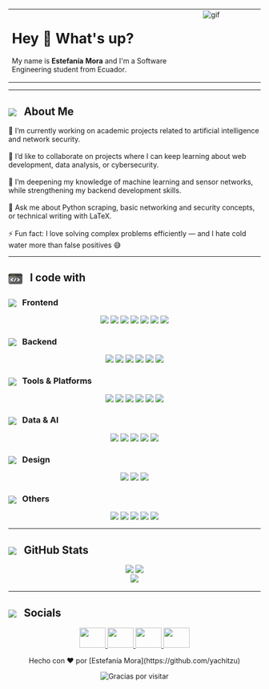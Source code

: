 <!-- Presentación -->
<table>
  <tr>
    <td width="1000">
      <h1>Hey 👋 What's up?</h1>
      <p>
        My name is <strong>Estefanía Mora</strong> and I'm a Software Engineering student from Ecuador.
      </p>
    </td>
    <td width="320" valign="top">
      <img height="200" src="https://img1.picmix.com/output/stamp/normal/1/8/7/0/2170781_d73a3.gif" alt="gif" />
    </td>
  </tr>
</table>

---

<!-- 🧠 ABOUT ME -->
<h2 align="left">
  <img src="https://cdn.pixabay.com/animation/2023/06/01/08/46/08-46-22-123_512.gif" height="28" style="vertical-align: middle;" />
  &nbsp; About Me
</h2>

<p align="left">
  🔭 I’m currently working on academic projects related to artificial intelligence and network security.<br><br>
  🤝 I’d like to collaborate on projects where I can keep learning about web development, data analysis, or cybersecurity.<br><br>
  🌱 I’m deepening my knowledge of machine learning and sensor networks, while strengthening my backend development skills.<br><br>
  💬 Ask me about Python scraping, basic networking and security concepts, or technical writing with LaTeX.<br><br>
  ⚡ Fun fact: I love solving complex problems efficiently — and I hate cold water more than false positives 😅
</p>

---

<!-- 👩‍💻 I CODE WITH -->
<h2 align="left">
  <img src="https://raw.githubusercontent.com/Naman27/Naman27/master/source.gif" height="28" style="vertical-align: middle;" />
  &nbsp; I code with
</h2>

<!-- FRONTEND -->
<h3 align="left">
  <img src="https://mir-s3-cdn-cf.behance.net/project_modules/hd/94bfc886678585.5da092589fb02.gif" height="25" style="vertical-align: middle;" />
  &nbsp; Frontend
</h3>
<div align="center">
  <img src="https://cdn.jsdelivr.net/gh/devicons/devicon/icons/javascript/javascript-original.svg" height="45" />
  <img src="https://cdn.jsdelivr.net/gh/devicons/devicon/icons/typescript/typescript-original.svg" height="45" />
  <img src="https://cdn.jsdelivr.net/gh/devicons/devicon/icons/react/react-original.svg" height="45" />
  <img src="https://cdn.jsdelivr.net/gh/devicons/devicon/icons/angularjs/angularjs-original.svg" height="45" />
  <img src="https://cdn.jsdelivr.net/gh/devicons/devicon/icons/css3/css3-original.svg" height="45" />
  <img src="https://cdn.jsdelivr.net/gh/devicons/devicon/icons/html5/html5-original.svg" height="45" />
  <img src="https://cdn.jsdelivr.net/gh/devicons/devicon/icons/ionic/ionic-original.svg" height="45" />
</div>

<!-- BACKEND -->
<h3 align="left">
  <img src="https://static.showit.co/file/hxPF40iZQgKI-FVA9_kO9w/78210/gear.gif" height="25" style="vertical-align: middle;" />
  &nbsp; Backend
</h3>
<div align="center">
  <img src="https://cdn.jsdelivr.net/gh/devicons/devicon/icons/nodejs/nodejs-original.svg" height="45" />
  <img src="https://cdn.jsdelivr.net/gh/devicons/devicon/icons/python/python-original.svg" height="45" />
  <img src="https://cdn.jsdelivr.net/gh/devicons/devicon/icons/django/django-plain.svg" height="45" />
  <img src="https://cdn.jsdelivr.net/gh/devicons/devicon/icons/flask/flask-original.svg" height="45" />
  <img src="https://cdn.jsdelivr.net/gh/devicons/devicon/icons/php/php-original.svg" height="45" />
  <img src="https://cdn.jsdelivr.net/gh/devicons/devicon/icons/java/java-original.svg" height="45" />
</div>

<!-- TOOLS -->
<h3 align="left">
  <img src="https://cdn.pixabay.com/animation/2023/06/13/15/12/15-12-54-327_512.gif" height="25" style="vertical-align: middle;" />
  &nbsp; Tools & Platforms
</h3>
<div align="center">
  <img src="https://cdn.jsdelivr.net/gh/devicons/devicon/icons/git/git-original.svg" height="45" />
  <img src="https://cdn.jsdelivr.net/gh/devicons/devicon/icons/github/github-original.svg" height="45" />
  <img src="https://cdn.jsdelivr.net/gh/devicons/devicon/icons/vscode/vscode-original.svg" height="45" />
  <img src="https://cdn.jsdelivr.net/gh/devicons/devicon/icons/heroku/heroku-original.svg" height="45" />
  <img src="https://cdn.jsdelivr.net/gh/devicons/devicon/icons/firebase/firebase-plain.svg" height="45" />
  <img src="https://cdn.jsdelivr.net/gh/devicons/devicon/icons/linux/linux-original.svg" height="45" />
</div>

<!-- DATA & AI -->
<h3 align="left">
  <img src="https://i.pinimg.com/originals/79/04/42/7904424933cc535b666f2de669973530.gif" height="25" style="vertical-align: middle;" />
  &nbsp; Data & AI
</h3>
<div align="center">
  <img src="https://cdn.jsdelivr.net/gh/devicons/devicon/icons/numpy/numpy-original.svg" height="45" />
  <img src="https://cdn.jsdelivr.net/gh/devicons/devicon/icons/tensorflow/tensorflow-original.svg" height="45" />
  <img src="https://cdn.jsdelivr.net/gh/devicons/devicon/icons/mysql/mysql-original.svg" height="45" />
  <img src="https://cdn.jsdelivr.net/gh/devicons/devicon/icons/postgresql/postgresql-original.svg" height="45" />
  <img src="https://cdn.jsdelivr.net/gh/devicons/devicon/icons/mongodb/mongodb-original.svg" height="45" />
</div>

<!-- DESIGN -->
<h3 align="left">
  <img src="https://moein.video/wp-content/uploads/2021/12/Color-Sample-GIF-Royalty-Free-Animated-Icon-350px-after-effects-project-2.gif" height="25" style="vertical-align: middle;" />
  &nbsp; Design
</h3>
<div align="center">
  <img src="https://cdn.jsdelivr.net/gh/devicons/devicon/icons/figma/figma-original.svg" height="45" />
  <img src="https://cdn.jsdelivr.net/gh/devicons/devicon/icons/canva/canva-original.svg" height="45" />
  <img src="https://cdn.jsdelivr.net/gh/devicons/devicon/icons/xd/xd-plain.svg" height="45" />
</div>

<!-- OTHERS -->
<h3 align="left">
  <img src="https://cdn.pixabay.com/animation/2023/06/13/15/12/15-12-34-590_512.gif" height="25" style="vertical-align: middle;" />
  &nbsp; Others
</h3>
<div align="center">
  <img src="https://cdn.jsdelivr.net/gh/devicons/devicon/icons/notion/notion-original.svg" height="45" />
  <img src="https://cdn.jsdelivr.net/gh/devicons/devicon/icons/latex/latex-original.svg" height="45" />
  <img src="https://cdn.jsdelivr.net/gh/devicons/devicon/icons/arduino/arduino-original.svg" height="45" />
  <img src="https://cdn.jsdelivr.net/gh/devicons/devicon/icons/android/android-original.svg" height="45" />
  <img src="https://cdn.jsdelivr.net/gh/devicons/devicon/icons/androidstudio/androidstudio-original.svg" height="45" />
</div>

---

<!-- 📈 GITHUB STATS -->
<h2 align="left">
  <img src="https://camo.githubusercontent.com/d0cd2b9a7609a767d6b54e0408a6e25f1fcd99599f7e8e85e3d3abeb335aa338/68747470733a2f2f63646e2e706978616261792e636f6d2f616e696d6174696f6e2f323032332f30362f31332f31352f31332f31352d31332d31332d3532325f3531322e676966" height="28" style="vertical-align: middle;" />
  &nbsp; GitHub Stats
</h2>

<div align="center">
  <img src="https://github-readme-stats.vercel.app/api?username=yachitzu&theme=github_dark&hide_border=true&custom_title=Stats" width="382" />
  <img src="https://github-readme-stats.vercel.app/api/top-langs?username=yachitzu&layout=compact&card_width=300&theme=github_dark&hide_border=true" width="282" />
</div>
<div align="center">
  <img src="https://streak-stats.demolab.com?user=yachitzu&theme=github_dark&hide_border=true" width="350" />
</div>

---

<!-- 🌐 SOCIALS -->
<h2 align="left">
  <img src="https://i.pinimg.com/originals/91/fd/43/91fd43ebd22734dd4cadfcb67eea4aff.gif" height="28" style="vertical-align: middle;" />
  &nbsp; Socials
</h2>

<div align="center">
  <a href="https://www.linkedin.com/in/yachitzu/" target="_blank">
    <img src="https://raw.githubusercontent.com/maurodesouza/profile-readme-generator/master/src/assets/icons/social/linkedin/default.svg" width="52" height="40" />
  </a>
  <a href="https://x.com/TefyMora6" target="_blank">
    <img src="https://raw.githubusercontent.com/maurodesouza/profile-readme-generator/master/src/assets/icons/social/twitter/default.svg" width="52" height="40" />
  </a>
  <a href="mailto:tefamora6@gmail.com" target="_blank">
    <img src="https://raw.githubusercontent.com/maurodesouza/profile-readme-generator/master/src/assets/icons/social/gmail/default.svg" width="52" height="40" />
  </a>
  <a href="https://www.instagram.com/tefymora6/" target="_blank">
    <img src="https://raw.githubusercontent.com/maurodesouza/profile-readme-generator/master/src/assets/icons/social/instagram/default.svg" width="52" height="40" />
  </a>
</div>


<p align="center">
  Hecho con ❤️ por [Estefanía Mora](https://github.com/yachitzu)
</p>
<p align="center">
  <img src="assets/footer-animation.gif" width="300" alt="Gracias por visitar" />
</p>
